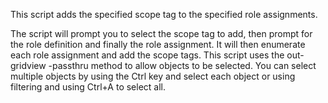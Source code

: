 This script adds the specified scope tag to the specified role assignments.

The script will prompt you to select the scope tag to add, then prompt for the role definition and finally the role assignment. It will then enumerate each role assignment and add the scope tags. This script uses the out-gridview -passthru method to allow objects to be selected. You can select multiple objects by using the Ctrl key and select each object or using filtering and using Ctrl+A to select all.
